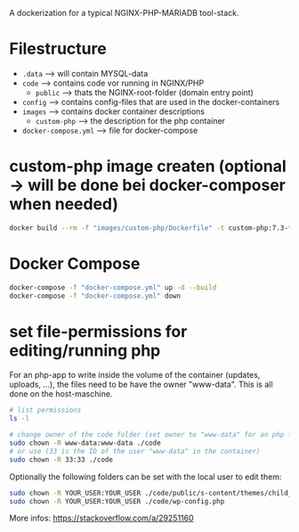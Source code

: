A dockerization for a typical NGINX-PHP-MARIADB tool-stack.

# Filestructure
- ```.data``` --> will contain MYSQL-data
- ```code``` --> contains code vor running in NGINX/PHP
  - ```public``` --> thats the NGINX-root-folder (domain entry point)
- ```config``` --> contains config-files that are used in the docker-containers
- ```images``` --> contains docker container descriptions
  - ```custom-php``` --> the description for the php container
- ```docker-compose.yml``` --> file for docker-compose

# custom-php image createn (optional -> will be done bei docker-composer when needed)
``` bash
docker build --rm -f "images/custom-php/Dockerfile" -t custom-php:7.3-fpm "images/custom-php"
```

# Docker Compose
``` bash
docker-compose -f "docker-compose.yml" up -d --build
docker-compose -f "docker-compose.yml" down
```

# set file-permissions for editing/running php
For an php-app to write inside the volume of the container (updates, uploads, ...), the files need to be have the owner "www-data". This is all done on the host-maschine.
``` bash
# list permissions
ls -l

# change owner of the code folder (set owner to "www-data" for an php file to change data
sudo chown -R www-data:www-data ./code
# or use (33 is the ID of the user "www-data" in the container)
sudo chown -R 33:33 ./code
```
Optionally the following folders can be set with the local user to edit them:
``` bash
sudo chown -R YOUR_USER:YOUR_USER ./code/public/s-content/themes/child_theme
sudo chown -R YOUR_USER:YOUR_USER ./code/wp-config.php
```

More infos: https://stackoverflow.com/a/29251160
